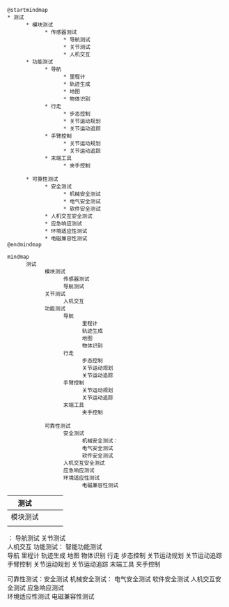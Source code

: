 
```plantuml
@startmindmap
* 测试
      * 模块测试
            * 传感器测试
                  * 导航测试
                  * 关节测试
                  * 人机交互
      * 功能测试
            * 导航 
                  * 里程计
                  * 轨迹生成
                  * 地图
                  * 物体识别
            * 行走
                  * 步态控制
                  * 关节运动规划
                  * 关节运动追踪
            * 手臂控制  
                  * 关节运动规划
                  * 关节运动追踪
            * 末端工具
                  * 夹手控制

      * 可靠性测试   
            * 安全测试
                  * 机械安全测试
                  * 电气安全测试
                  * 软件安全测试
            * 人机交互安全测试
            * 应急响应测试
            * 环境适应性测试
            * 电磁兼容性测试
@endmindmap
```

```mermaid
mindmap
      测试
            模块测试
                  传感器测试
                  导航测试
            关节测试                       
                  人机交互
            功能测试
                  导航 
                        里程计
                        轨迹生成
                        地图
                        物体识别
                  行走
                        步态控制
                        关节运动规划
                        关节运动追踪
                  手臂控制 
                        关节运动规划
                        关节运动追踪
                  末端工具
                        夹手控制

            可靠性测试
                  安全测试
                        机械安全测试：
                        电气安全测试
                        软件安全测试
                  人机交互安全测试
                  应急响应测试                           
                  环境适应性测试
                        电磁兼容性测试

```


| 测试   |    |    |   |
|---|---|---|---|
| 模块测试  |   |    |   |
|   |   |    |   |


：
                       导航测试
                关节测试                       
                人机交互
功能测试：
            智能功能测试            
            导航 
                   里程计
                   轨迹生成
                   地图
                   物体识别
              行走
                    步态控制
                    关节运动规划
                    关节运动追踪
              手臂控制 
                    关节运动规划
                    关节运动追踪
              末端工具
                    夹手控制

可靠性测试：安全测试
                           机械安全测试：
                            电气安全测试
                            软件安全测试
                                       人机交互安全测试
                   应急响应测试                           
                   环境适应性测试
                           电磁兼容性测试
